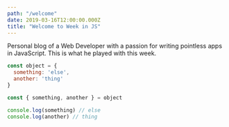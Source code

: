 ```yaml
---
path: "/welcome"
date: 2019-03-16T12:00:00.000Z
title: "Welcome to Week in JS"
---
```


Personal blog of a Web Developer with a passion for writing pointless apps in JavaScript. This is what he played with this week.

```javascript
const object = {
  something: 'else',
  another: 'thing'
}

const { something, another } = object

console.log(something) // else
console.log(another) // thing
```
